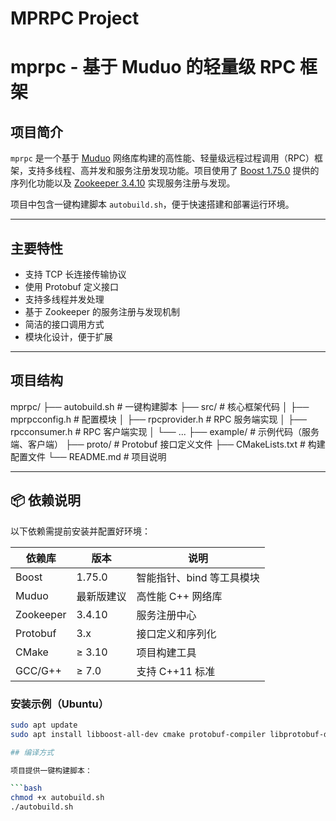 # MPRPC Project
# mprpc - 基于 Muduo 的轻量级 RPC 框架

## 项目简介

`mprpc` 是一个基于 [Muduo](https://github.com/chenshuo/muduo) 网络库构建的高性能、轻量级远程过程调用（RPC）框架，支持多线程、高并发和服务注册发现功能。项目使用了 [Boost 1.75.0](https://www.boost.org/) 提供的序列化功能以及 [Zookeeper 3.4.10](https://zookeeper.apache.org/) 实现服务注册与发现。

项目中包含一键构建脚本 `autobuild.sh`，便于快速搭建和部署运行环境。

---

## 主要特性

- 支持 TCP 长连接传输协议
- 使用 Protobuf 定义接口
- 支持多线程并发处理
- 基于 Zookeeper 的服务注册与发现机制
- 简洁的接口调用方式
- 模块化设计，便于扩展

---

## 项目结构
mprpc/
├── autobuild.sh # 一键构建脚本
├── src/ # 核心框架代码
│ ├── mprpcconfig.h # 配置模块
│ ├── rpcprovider.h # RPC 服务端实现
│ ├── rpcconsumer.h # RPC 客户端实现
│ └── ...
├── example/ # 示例代码（服务端、客户端）
├── proto/ # Protobuf 接口定义文件
├── CMakeLists.txt # 构建配置文件
└── README.md # 项目说明


---

## 📦 依赖说明

以下依赖需提前安装并配置好环境：

| 依赖库     | 版本        | 说明                         |
|------------|-------------|------------------------------|
| Boost      | 1.75.0      | 智能指针、bind 等工具模块    |
| Muduo      | 最新版建议  | 高性能 C++ 网络库            |
| Zookeeper  | 3.4.10      | 服务注册中心                 |
| Protobuf   | 3.x         | 接口定义和序列化             |
| CMake      | ≥ 3.10      | 项目构建工具                 |
| GCC/G++    | ≥ 7.0       | 支持 C++11 标准              |

### 安装示例（Ubuntu）

```bash
sudo apt update
sudo apt install libboost-all-dev cmake protobuf-compiler libprotobuf-dev

## 编译方式

项目提供一键构建脚本：

```bash
chmod +x autobuild.sh
./autobuild.sh

